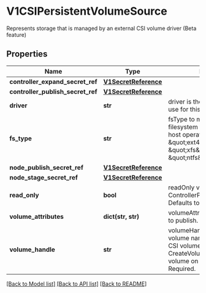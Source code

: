 # V1CSIPersistentVolumeSource

Represents storage that is managed by an external CSI volume driver (Beta feature)

## Properties
Name | Type | Description | Notes
------------ | ------------- | ------------- | -------------
**controller_expand_secret_ref** | [**V1SecretReference**](V1SecretReference.md) |  | [optional] 
**controller_publish_secret_ref** | [**V1SecretReference**](V1SecretReference.md) |  | [optional] 
**driver** | **str** | driver is the name of the driver to use for this volume. Required. | 
**fs_type** | **str** | fsType to mount. Must be a filesystem type supported by the host operating system. Ex. \&quot;ext4\&quot;, \&quot;xfs\&quot;, \&quot;ntfs\&quot;. | [optional] 
**node_publish_secret_ref** | [**V1SecretReference**](V1SecretReference.md) |  | [optional] 
**node_stage_secret_ref** | [**V1SecretReference**](V1SecretReference.md) |  | [optional] 
**read_only** | **bool** | readOnly value to pass to ControllerPublishVolumeRequest. Defaults to false (read/write). | [optional] 
**volume_attributes** | **dict(str, str)** | volumeAttributes of the volume to publish. | [optional] 
**volume_handle** | **str** | volumeHandle is the unique volume name returned by the CSI volume plugin’s CreateVolume to refer to the volume on all subsequent calls. Required. | 

[[Back to Model list]](../README.md#documentation-for-models) [[Back to API list]](../README.md#documentation-for-api-endpoints) [[Back to README]](../README.md)


